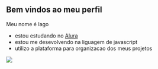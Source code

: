 ## Bem vindos ao meu perfil 

Meu nome é Iago 

- estou estudando no [Alura](https://www.alura.com.br)
- estou me desevolvendo na liguagem de javascript
- utilizo a plataforma para organizacao dos meus projetos



![](https://media.tenor.com/0SUomFMYna8AAAAM/darth-vader-vader.gif)
